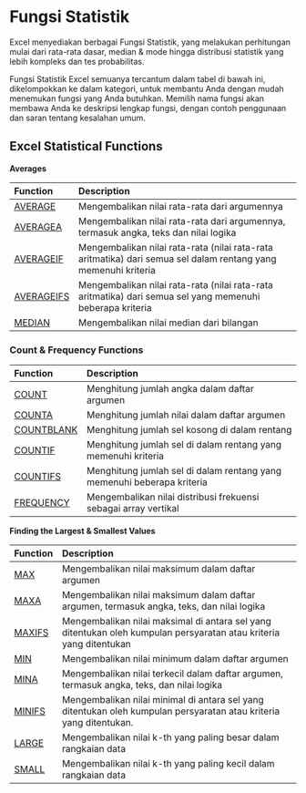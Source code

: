 # Fungsi Statistik

Excel menyediakan berbagai Fungsi Statistik, yang melakukan perhitungan mulai dari rata-rata dasar, median & mode hingga distribusi statistik yang lebih kompleks dan tes probabilitas.

Fungsi Statistik Excel semuanya tercantum dalam tabel di bawah ini, dikelompokkan ke dalam kategori, untuk membantu Anda dengan mudah menemukan fungsi yang Anda butuhkan. Memilih nama fungsi akan membawa Anda ke deskripsi lengkap fungsi, dengan contoh penggunaan dan saran tentang kesalahan umum.

## Excel Statistical Functions

**Averages**

| Function | Description |
| :--- | :--- |
| [AVERAGE](averages/fungsi-average.md) | Mengembalikan nilai rata-rata dari argumennya |
| [AVERAGEA](averages/fungsi-averagea.md) | Mengembalikan nilai rata-rata dari argumennya, termasuk angka, teks dan nilai logika |
| [AVERAGEIF](averages/fungsi-averageif.md) | Mengembalikan nilai rata-rata \(nilai rata-rata aritmatika\) dari semua sel dalam rentang yang memenuhi kriteria |
| [AVERAGEIFS](averages/fungsi-averageifs.md) | Mengembalikan nilai rata-rata \(nilai rata-rata aritmatika\) dari semua sel yang memenuhi beberapa kriteria |
| [MEDIAN](averages/fungsi-median.md) | Mengembalikan nilai median dari bilangan |

### Count & Frequency Functions

| Function | Description |
| :--- | :--- |
| [COUNT](count-and-frequency-functions/fungsi-count.md) | Menghitung jumlah angka dalam daftar argumen |
| [COUNTA](count-and-frequency-functions/fungsi-counta.md) | Menghitung jumlah nilai dalam daftar argumen |
| [COUNTBLANK](count-and-frequency-functions/fungsi-countblank.md) | Menghitung jumlah sel kosong di dalam rentang |
| [COUNTIF](count-and-frequency-functions/fungsi-countif.md) | Menghitung jumlah sel di dalam rentang yang memenuhi kriteria |
| [COUNTIFS](count-and-frequency-functions/fungsi-countifs.md) | Menghitung jumlah sel di dalam rentang yang memenuhi beberapa kriteria |
| [FREQUENCY](count-and-frequency-functions/fungsi-frequency.md) | Mengembalikan nilai distribusi frekuensi sebagai array vertikal |

**Finding the Largest & Smallest Values**

| Function | Description |
| :--- | :--- |
| [MAX](finding-the-largest-and-smallest-values/fungsi-max.md) | Mengembalikan nilai maksimum dalam daftar argumen |
| [MAXA](finding-the-largest-and-smallest-values/fungsi-maxa.md) | Mengembalikan nilai maksimum dalam daftar argumen, termasuk angka, teks, dan nilai logika |
| [MAXIFS](finding-the-largest-and-smallest-values/fungsi-maxifs.md) | Mengembalikan nilai maksimal di antara sel yang ditentukan oleh kumpulan persyaratan atau kriteria yang ditentukan |
| [MIN](finding-the-largest-and-smallest-values/fungsi-min.md) | Mengembalikan nilai minimum dalam daftar argumen |
| [MINA](finding-the-largest-and-smallest-values/fungsi-mina.md) | Mengembalikan nilai terkecil dalam daftar argumen, termasuk angka, teks, dan nilai logika |
| [MINIFS](finding-the-largest-and-smallest-values/fungsi-minifs.md) | Mengembalikan nilai minimal di antara sel yang ditentukan oleh kumpulan persyaratan atau kriteria yang ditentukan. |
| [LARGE](finding-the-largest-and-smallest-values/fungsi-large.md) | Mengembalikan nilai k-th yang paling besar dalam rangkaian data |
| [SMALL](finding-the-largest-and-smallest-values/fungsi-small.md) | Mengembalikan nilai k-th yang paling kecil dalam rangkaian data |

